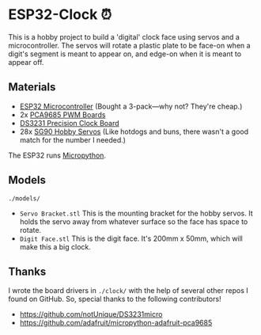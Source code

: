 # ESP32-Clock ⏰
This is a hobby project to build a 'digital' clock face using servos and a microcontroller. The servos will rotate a plastic plate to be face-on when a digit's segment is meant to appear on, and edge-on when it is meant to appear off.

## Materials
* [ESP32 Microcontroller](https://www.amazon.com/dp/B08246MCL5) (Bought a 3-pack—why not? They're cheap.)
* 2x [PCA9685 PWM Boards](https://www.amazon.com/dp/B07WS5XY63)
* [DS3231 Precision Clock Board](https://www.adafruit.com/product/3013)
* 28x [SG90 Hobby Servos](https://www.amazon.com/dp/B07L2SF3R4) (Like hotdogs and buns, there wasn't a good match for the number I needed.)

The ESP32 runs [Micropython](https://micropython.org/).

## Models
`./models/`
* `Servo Bracket.stl` This is the mounting bracket for the hobby servos. It holds the servo away from whatever surface so the face has space to rotate.
* `Digit Face.stl` This is the digit face. It's 200mm x 50mm, which will make this a big clock.

## Thanks
I wrote the board drivers in `./clock/` with the help of several other repos I found on GitHub. So, special thanks to the following contributors!

* https://github.com/notUnique/DS3231micro
* https://github.com/adafruit/micropython-adafruit-pca9685
